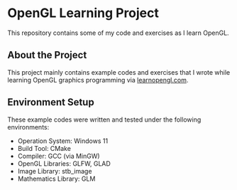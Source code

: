 # OpenGL Learning Project

This repository contains some of my code and exercises as I learn OpenGL.

## About the Project

This project mainly contains example codes and exercises that I wrote while learning OpenGL graphics programming via [learnopengl.com](https://learnopengl.com/).

## Environment Setup

These example codes were written and tested under the following environments:

- Operation System: Windows 11
- Build Tool: CMake
- Compiler: GCC (via MinGW)
- OpenGL Libraries: GLFW, GLAD
- Image Library: stb_image
- Mathematics Library: GLM